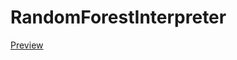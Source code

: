 # RandomForestInterpreter

<a href = “http://htmlpreview.github.io/?https://github.com/ehullander/RandomForestInterpreter/blob/master/Bias%2BVariance%2Bof%2BBinomial%2BDist%20(1).html>Preview</a>